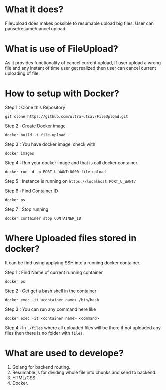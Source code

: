 
# What it does?
FileUpload does makes possible to resumable upload big files. User can pause/resume/cancel upload.

# What is use of FileUpload?
As it provides functionality of cancel current upload, If user upload a wrong file and any instant of time user get realized then user can cancel current uploading of file.


# How to setup with Docker?

Step 1 : Clone this Repository 
```
git clone https://github.com/ultra-utsav/FileUpload.git
```

Step 2 : Create Docker image 
```
docker build -t file-upload .
```

Step 3 : You have docker image. check with 
```
docker images
```

Step 4 : Run your docker image and that is call docker container.
```
docker run -d -p PORT_U_WANT:8000 file-upload
```

Step 5 : Instance is running on ```https://localhost:PORT_U_WANT/```

Step 6 : Find Container ID 
```
docker ps
```

Step 7 : Stop running 
```
docker container stop CONTAINER_ID
```



# Where Uploaded files stored in docker?
It can be find using applying SSH into a running docker container.

Step 1 : Find Name of current running container. 
```
docker ps   
```

Step 2 : Get get a bash shell in the container 
```
docker exec -it <container name> /bin/bash
```

Step 3 : You can run any command here like 
```
docker exec -it <container name> <command>
```

Step 4 : In ```./files``` where all uploaded files will be there if not uploaded any files then there is no folder with ```files```.

# What are used to develope?

1. Golang for backend routing.
2. Resumable.js for dividing whole file into chunks and send to backend.
3. HTML/CSS.
4. Docker.





